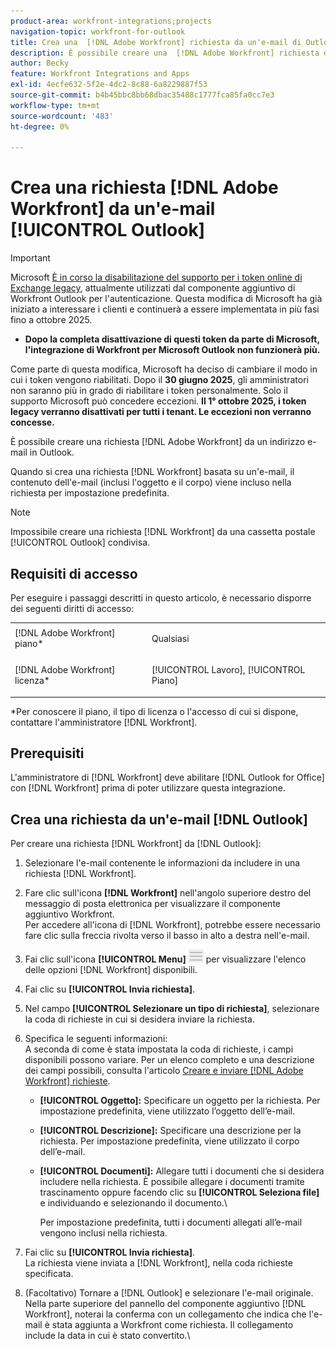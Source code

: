```yaml
---
product-area: workfront-integrations;projects
navigation-topic: workfront-for-outlook
title: Crea una  [!DNL Adobe Workfront] richiesta da un'e-mail di Outlook
description: È possibile creare una  [!DNL Adobe Workfront] richiesta da un indirizzo e-mail in Outlook.
author: Becky
feature: Workfront Integrations and Apps
exl-id: 4ecfe632-5f2e-4dc2-8c88-6a8229887f53
source-git-commit: b4b45bbc8bb68dbac35488c1777fca85fa0cc7e3
workflow-type: tm+mt
source-wordcount: '483'
ht-degree: 0%

---
```


# Crea una richiesta [!DNL Adobe Workfront] da un&#39;e-mail [!UICONTROL Outlook]

>[!IMPORTANT]
>
>Microsoft [È in corso la disabilitazione del supporto per i token online di Exchange legacy](https://learn.microsoft.com/en-us/office/dev/add-ins/outlook/faq-nested-app-auth-outlook-legacy-tokens), attualmente utilizzati dal componente aggiuntivo di Workfront Outlook per l&#39;autenticazione. Questa modifica di Microsoft ha già iniziato a interessare i clienti e continuerà a essere implementata in più fasi fino a ottobre 2025.
>
>* **Dopo la completa disattivazione di questi token da parte di Microsoft, l&#39;integrazione di Workfront per Microsoft Outlook non funzionerà più.**
>
>Come parte di questa modifica, Microsoft ha deciso di cambiare il modo in cui i token vengono riabilitati. Dopo il **30 giugno 2025**, gli amministratori non saranno più in grado di riabilitare i token personalmente. Solo il supporto Microsoft può concedere eccezioni. **Il 1° ottobre 2025, i token legacy verranno disattivati per tutti i tenant. Le eccezioni non verranno concesse.**


È possibile creare una richiesta [!DNL Adobe Workfront] da un indirizzo e-mail in Outlook.

Quando si crea una richiesta [!DNL Workfront] basata su un&#39;e-mail, il contenuto dell&#39;e-mail (inclusi l&#39;oggetto e il corpo) viene incluso nella richiesta per impostazione predefinita.

>[!NOTE]
>
>Impossibile creare una richiesta [!DNL Workfront] da una cassetta postale [!UICONTROL Outlook] condivisa.

## Requisiti di accesso

Per eseguire i passaggi descritti in questo articolo, è necessario disporre dei seguenti diritti di accesso:

<table style="table-layout:auto"> 
 <col> 
 <col> 
 <tbody> 
  <tr> 
   <td role="rowheader">[!DNL Adobe Workfront] piano*</td> 
   <td> <p>Qualsiasi</p> </td> 
  </tr> 
  <tr> 
   <td role="rowheader">[!DNL Adobe Workfront] licenza*</td> 
   <td> <p>[!UICONTROL Lavoro], [!UICONTROL Piano]</p> </td> 
  </tr> 
 </tbody> 
</table>

&#42;Per conoscere il piano, il tipo di licenza o l&#39;accesso di cui si dispone, contattare l&#39;amministratore [!DNL Workfront].

## Prerequisiti

L&#39;amministratore di [!DNL Workfront] deve abilitare [!DNL Outlook for Office] con [!DNL Workfront] prima di poter utilizzare questa integrazione.

## Crea una richiesta da un&#39;e-mail [!DNL Outlook]

Per creare una richiesta [!DNL Workfront] da [!DNL Outlook]:

1. Selezionare l&#39;e-mail contenente le informazioni da includere in una richiesta [!DNL Workfront].
1. Fare clic sull&#39;icona **[!DNL Workfront]** nell&#39;angolo superiore destro del messaggio di posta elettronica per visualizzare il componente aggiuntivo Workfront.\
   Per accedere all&#39;icona di [!DNL Workfront], potrebbe essere necessario fare clic sulla freccia rivolta verso il basso in alto a destra nell&#39;e-mail.

1. Fai clic sull&#39;icona **[!UICONTROL Menu]** ![o365_addin_menu2_icon.png](assets/o365-addin-menu2-icon.png) per visualizzare l&#39;elenco delle opzioni [!DNL Workfront] disponibili.

1. Fai clic su **[!UICONTROL Invia richiesta]**.
1. Nel campo **[!UICONTROL Selezionare un tipo di richiesta]**, selezionare la coda di richieste in cui si desidera inviare la richiesta.

1. Specifica le seguenti informazioni:\
   A seconda di come è stata impostata la coda di richieste, i campi disponibili possono variare. Per un elenco completo e una descrizione dei campi possibili, consulta l&#39;articolo [Creare e inviare [!DNL Adobe Workfront] richieste](../../manage-work/requests/create-requests/create-submit-requests.md).

   * **[!UICONTROL Oggetto]:** Specificare un oggetto per la richiesta. Per impostazione predefinita, viene utilizzato l’oggetto dell’e-mail.
   * **[!UICONTROL Descrizione]:** Specificare una descrizione per la richiesta. Per impostazione predefinita, viene utilizzato il corpo dell’e-mail.
   * **[!UICONTROL Documenti]:** Allegare tutti i documenti che si desidera includere nella richiesta. È possibile allegare i documenti tramite trascinamento oppure facendo clic su **[!UICONTROL Seleziona file]** e individuando e selezionando il documento.\

     Per impostazione predefinita, tutti i documenti allegati all’e-mail vengono inclusi nella richiesta.

1. Fai clic su **[!UICONTROL Invia richiesta]**.\
   La richiesta viene inviata a [!DNL Workfront], nella coda richieste specificata.

1. (Facoltativo) Tornare a [!DNL Outlook] e selezionare l&#39;e-mail originale.\
   Nella parte superiore del pannello del componente aggiuntivo [!DNL Workfront], noterai la conferma con un collegamento che indica che l&#39;e-mail è stata aggiunta a Workfront come richiesta. Il collegamento include la data in cui è stato convertito.\
